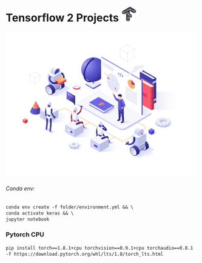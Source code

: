 Tensorflow 2 Projects ![](icon.png)
=====================
![](screen.png)
###### Conda env:
```
conda env create -f folder/environment.yml && \
conda activate keras && \
jupyter notebook
```

### Pytorch CPU
```
pip install torch==1.8.1+cpu torchvision==0.9.1+cpu torchaudio==0.8.1 -f https://download.pytorch.org/whl/lts/1.8/torch_lts.html
```